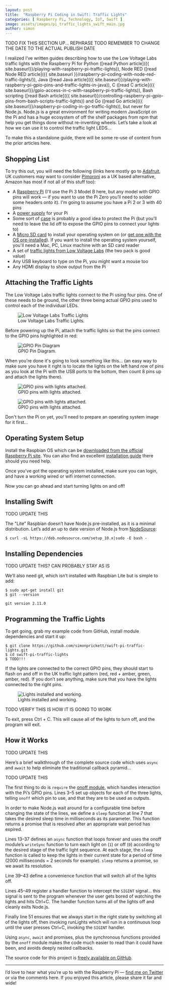 ```yaml
---
layout: post
title:  "Raspberry Pi Coding in Swift: Traffic Lights"
categories: [ Raspberry Pi, Technology, IoT, Swift ]
image: assets/images/pi_traffic_lights_swift_main.jpg
author: simon
---
```

TODO FIX THIS SECTION UP... REPHRASE
TODO REMEMBER TO CHANGE THE DATE TO THE ACTUAL PUBLISH DATE

I realized I’ve written guides describing how to use the Low Voltage Labs traffic lights with the Raspberry Pi for Python ([read Python article]({{ site.baseurl}}/playing-with-raspberry-pi-traffic-lights)), Node RED ([read Node RED article]({{ site.baseurl }}/raspberry-pi-coding-with-node-red-traffic-lights/)), Java ([read Java article]({{ site.baseurl}}/playing-with-raspberry-pi-gpio-pins-and-traffic-lights-in-java)), C ([read C article]({{ site.baseurl}}/gpio-access-in-c-with-raspberry-pi-traffic-lights)), Bash scripting ([read Bash article]({{ site.baseurl}}/controlling-raspberry-pi-gpio-pins-from-bash-scripts-traffic-lights)) and Go ([read Go article]({{ site.baseurl}}/raspberry-pi-coding-in-go-traffic-lights)), but never for Node.js. Node.js is a great environment for writing modern JavaScript on the Pi and has a huge ecosystem of off the shelf packages from npm that help you get things done without re-inventing wheels. Let’s take a look at how we can use it to control the traffic light LEDS...

To make this a standalone guide, there will be some re-use of content from the prior articles here.

## Shopping List

To try this out, you will need the following (links here mostly go to [Adafruit](https://www.adafruit.com/), UK customers may want to consider [Pimoroni](https://shop.pimoroni.com/) as a UK based alternative, Amazon has most if not all of this stuff too):

* A [Raspberry Pi](https://www.adafruit.com/product/3055) (I'll use the Pi 3 Model B here, but any model with GPIO pins will work — if you want to use the Pi Zero you’ll need to solder some headers onto it). I'm going to assume you have a Pi 2 or 3 with 40 pins
* A [power supply](https://www.adafruit.com/product/1995) for your Pi
* Some sort of [case](https://www.adafruit.com/product/2256) is probably a good idea to protect the Pi (but you’ll need to leave the lid off to expose the GPIO pins to connect your lights to)
* A [Micro SD card](https://www.adafruit.com/product/1294) to install your operating system on (or [get one with the OS pre-installed](https://www.adafruit.com/product/3259)). If you want to install the operating system yourself, you'll need a Mac, PC, Linux machine with an SD card reader
* A set of [traffic lights from Low Voltage Labs](http://lowvoltagelabs.com/products/pi-traffic/) (the two pack is good value)
* Any USB keyboard to type on the Pi, you might want a mouse too
* Any HDMI display to show output from the Pi

## Attaching the Traffic Lights

The Low Voltage Labs traffic lights connect to the Pi using four pins. One of these needs to be ground, the other three being actual GPIO pins used to control each of the individual LEDs.

<figure class="figure">
  <img src="{{ site.baseurl }}/assets/images/pi_traffic_lights_swift_lights_stock.jpg" class="figure-img img-fluid" alt="Low Voltage Labs Traffic Lights">
  <figcaption class="figure-caption text-center">Low Voltage Labs Traffic Lights.</figcaption>
</figure>

Before powering up the Pi, attach the traffic lights so that the pins connect to the GPIO pins highlighted in red:

<figure class="figure">
  <img src="{{ site.baseurl }}/assets/images/pi_traffic_lights_swift_gpio_diagram.png" class="figure-img img-fluid" alt="GPIO Pin Diagram">
  <figcaption class="figure-caption text-center">GPIO Pin Diagram.</figcaption>
</figure>

When you're done it's going to look something like this... (an easy way to make sure you have it right is to locate the lights on the left hand row of pins as you look at the Pi with the USB ports to the bottom, then count 8 pins up and attach the lights there).

<figure class="figure">
  <img src="{{ site.baseurl }}/assets/images/pi_traffic_lights_swift_lights_attached_1.jpg" class="figure-img img-fluid" alt="GPIO pins with lights attached.">
  <figcaption class="figure-caption text-center">GPIO pins with lights attached.</figcaption>
</figure>

<figure class="figure">
  <img src="{{ site.baseurl }}/assets/images/pi_traffic_lights_swift_lights_attached_2.jpg" class="figure-img img-fluid" alt="GPIO pins with lights attached.">
  <figcaption class="figure-caption text-center">GPIO pins with lights attached.</figcaption>
</figure>

Don't turn the Pi on yet, you'll need to prepare an operating system image for it first...

## Operating System Setup

Install the Raspbian OS which can be [downloaded from the official Raspberry Pi site](https://www.raspberrypi.org/downloads/raspbian/). You can also find an excellent [installation guide](https://www.raspberrypi.org/documentation/installation/installing-images/README.md) there should you need help.

Once you've got the operating system installed, make sure you can login, and have a working wired or wifi internet connection.

Now you can go ahead and start turning lights on and off!

## Installing Swift

TODO UPDATE THIS

The "Lite" Raspbian doesn’t have Node.js pre-installed, as it is a minimal distribution. Let’s add an up to date version of Node.js from [NodeSource](https://nodesource.com/):

```
$ curl -sL https://deb.nodesource.com/setup_10.x|sudo -E bash -
```

## Installing Dependencies

TODO UPDATE THIS? CAN PROBABLY STAY AS IS

We’ll also need git, which isn’t installed with Raspbian Lite but is simple to add:

```
$ sudo apt-get install git
$ git --version

git version 2.11.0
```

## Programming the Traffic Lights

To get going, grab my example code from GitHub, install module dependencies and start it up:

```
$ git clone https://github.com/simonprickett/swift-pi-traffic-lights.git
$ cd swift-pi-traffic-lights
$ TODO!!!
```

If the lights are connected to the correct GPIO pins, they should start to flash on and off in the UK traffic light pattern (red, red + amber, green, amber, red). If you don’t see anything, make sure that you have the lights connected to the right pins.

<figure class="figure">
  <img src="{{ site.baseurl }}/assets/images/pi_traffic_lights_swift_lights_working.gif" class="figure-img img-fluid" alt="Lights installed and working.">
  <figcaption class="figure-caption text-center">Lights installed and working.</figcaption>
</figure>

TODO VERIFY THIS IS HOW IT IS GOING TO WORK

To exit, press Ctrl + C. This will cause all of the lights to turn off, and the program will exit.

## How it Works

TODO UPDATE THIS

Here’s a brief walkthrough of the complete source code which uses `async` and `await` to help eliminate the traditional callback pyramid...

<script src="https://gist.github.com/simonprickett/c6d10066974ca1aa00ac7e658a4184d8.js"></script>

TODO UPDATE THIS

The first thing to do is `require` the [onoff module](https://www.npmjs.com/package/onoff), which handles interaction with the Pi’s GPIO pins. Lines 3–5 set up objects for each of the three lights, telling `onoff` which pin to use, and that they are to be used as outputs.

In order to make Node.js wait around for a configurable time before changing the state of the lines, we define a `sleep` function at line 7 that takes the desired sleep time in milliseconds as its parameter. This function returns a promise that is resolved after an appropriate wait period has expired.

Lines 13–37 defines an `async` function that loops forever and uses the onoff module’s `writeSync` function to turn each light on (`1`) or off (`0`) according to the desired stage of the traffic light sequence. At each stage, the `sleep` function is called to keep the lights in their current state for a period of time (2000 milliseconds = 2 seconds for example). `sleep` returns a promise, so we await its resolution.

Line 39–43 define a convenience function that will switch all of the lights off.

Lines 45–49 register a handler function to intercept the `SIGINT` signal... this signal is sent to the program whenever the user gets bored of watching the lights and hits Ctrl+C. The handler function turns all of the lights off and cleanly exits Node.js.

Finally line 51 ensures that we always start in the right state by switching all of the lights off, then invoking runLights which will run in a continuous loop until the user presses Ctrl+C, invoking the `SIGINT` handler.

Using `async`, `await` and promises, plus the synchronous functions provided by the `onoff` module makes the code much easier to read than it could have been, and avoids deeply nested callbacks.

The source code for this project is [freely available on GitHub](https://github.com/simonprickett/swift-pi-traffic-lights).

---

I’d love to hear what you’re up to with the Raspberry Pi — [find me on Twitter](https://twitter.com/simon_prickett) or via the comments here. If you enjoyed this article, please share it far and wide!